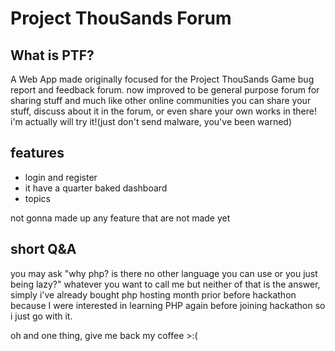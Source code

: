 # Project ThouSands Forum

## What is PTF?
A Web App made originally focused for the Project ThouSands Game bug report and feedback forum.
now improved to be general purpose forum for sharing stuff and much like other online communities you can share your stuff, discuss about it in the forum, or even share your own works in there! i'm actually will try it!(just don't send malware, you've been warned)

## features
- login and register
- it have a quarter baked dashboard
- topics

not gonna made up any feature that are not made yet

## short Q&A
you may ask
"why php? is there no other language you can use or you just being lazy?"
whatever you want to call me but neither of that is the answer, simply i've already bought php hosting month prior before hackathon because I were interested in learning PHP again before joining hackathon so i just go with it.

oh and one thing, give me back my coffee >:(